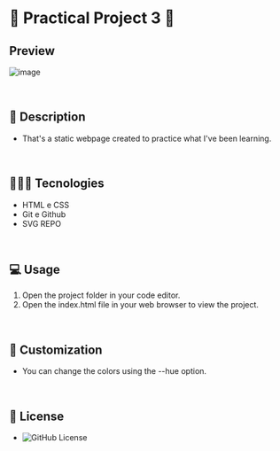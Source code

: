 # 🚀 Practical Project 3 🚀

## Preview
![image](https://github.com/Vitorcastanhos/Login-Screen_Challenge-4/assets/77864032/ad535b71-27cf-493b-9ca2-e361ce9dfce8)

<br/>

## 📝 Description

- That's a static webpage created to practice what I've been learning.

<br/>

## 👨🏻‍💻 Tecnologies

- HTML e CSS
- Git e Github
- SVG REPO

<br/>

## 💻 Usage

1. Open the project folder in your code editor.
2. Open the index.html file in your web browser to view the project.

<br/>

## 🎨 Customization

- You can change the colors using the --hue option.

<br/>

## :memo: License

* ![GitHub License](https://img.shields.io/github/license/jaywcjlove/tools)
